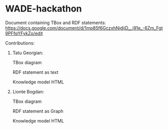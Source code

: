 # WADE-hackathon

Document containing TBox and RDF statements: https://docs.google.com/document/d/1mp85f6GczxhNjdijD__j91e_-6Zm_Fgt9PFfqYFykZo/edit

Contributions:
1. Tatu Georgian:

    TBox diagram
    
    RDF statement as text
    
    Knowledge model HTML
    
2. Lionte Bogdan:

    TBox diagram
    
    RDF statement as Graph
    
    Knowledge model HTML
    
    
